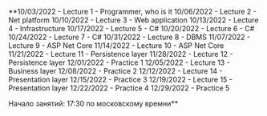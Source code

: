 **10/03/2022 - Lecture 1 - Programmer, who is it
10/06/2022 - Lecture 2 - Net platform
10/10/2022 - Lecture 3 - Web application
10/13/2022 - Lecture 4 - Infrastructure
10/17/2022 - Lecture 5 - C#
10/20/2022 - Lecture 6 - C#
10/24/2022 - Lecture 7 - C#
10/31/2022 - Lecture 8 - DBMS
11/07/2022 - Lecture 9 - ASP Net Core
11/14/2022 - Lecture 10 - ASP Net Core
11/21/2022 - Lecture 11 - Persistence layer
11/28/2022 - Lecture 12 - Persistence layer
12/01/2022 - Practice 1
12/05/2022 - Lecture 13 - Business layer
12/08/2022 - Practice 2
12/12/2022 - Lecture 14 - Presentation layer
12/15/2022 - Practice 3
12/19/2022 - Lecture 15 - Presentation layer
12/22/2022 - Practice 4
12/29/2022 - Practice 5

Начало занятий: 
17:30 по московскому времни**